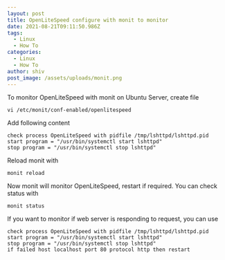 ```yaml
---
layout: post
title: OpenLiteSpeed configure with monit to monitor
date: 2021-08-21T09:11:50.986Z
tags:
  - Linux
  - How To
categories:
  - Linux
  - How To
author: shiv
post_image: /assets/uploads/monit.png
---
```

To monitor OpenLiteSpeed with monit on Ubuntu Server, create file

```shell
vi /etc/monit/conf-enabled/openlitespeed
```

Add following content

```shell
check process OpenLiteSpeed with pidfile /tmp/lshttpd/lshttpd.pid
start program = "/usr/bin/systemctl start lshttpd"
stop program = "/usr/bin/systemctl stop lshttpd"
```

Reload monit with

```shell
monit reload
```

Now monit will monitor OpenLiteSpeed, restart if required. You can check status with

```shell
monit status
```

If you want to monitor if web server is responding to request, you can use

```
check process OpenLiteSpeed with pidfile /tmp/lshttpd/lshttpd.pid
start program = "/usr/bin/systemctl start lshttpd"
stop program = "/usr/bin/systemctl stop lshttpd"
if failed host localhost port 80 protocol http then restart
```